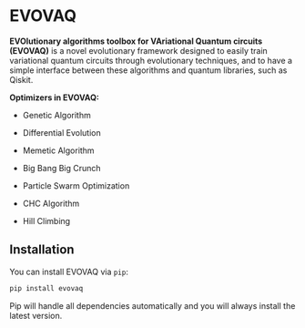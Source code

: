 # EVOVAQ

**EVOlutionary algorithms toolbox for VAriational Quantum circuits (EVOVAQ)** is a novel evolutionary framework designed
to easily train variational quantum circuits through evolutionary techniques, and to have a simple interface between
these algorithms and quantum libraries, such as Qiskit.

**Optimizers in EVOVAQ:**

* Genetic Algorithm

* Differential Evolution

* Memetic Algorithm

* Big Bang Big Crunch

* Particle Swarm Optimization

* CHC Algorithm

* Hill Climbing

## Installation

You can install EVOVAQ via ``pip``:

```bash
pip install evovaq
```

Pip will handle all dependencies automatically and you will always install the latest version.
